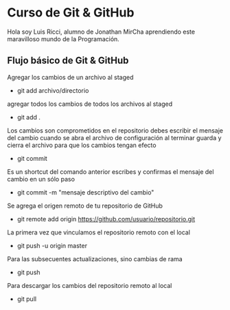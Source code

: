 # Curso de **Git & GitHub**

Hola soy Luis Ricci, alumno de Jonathan MirCha aprendiendo este maravilloso mundo de la Programación.

## Flujo básico de Git & GitHub

Agregar los cambios de un archivo al staged

- git add archivo/directorio

agregar todos los cambios de todos los archivos al staged

- git add .

Los cambios son comprometidos en el repositorio debes escribir el mensaje del cambio cuando se abra el archivo de configuración al terminar guarda y cierra el archivo para que los cambios tengan efecto

- git commit

Es un shortcut del comando anterior escribes y confirmas el mensaje del cambio en un sólo paso

- git commit -m "mensaje descriptivo del cambio"

Se agrega el origen remoto de tu repositorio de GitHub

- git remote add origin https://github.com/usuario/repositorio.git

La primera vez que vinculamos el repositorio remoto con el local

- git push -u origin master

Para las subsecuentes actualizaciones, sino cambias de rama

- git push

Para descargar los cambios del repositorio remoto al local

- git pull
